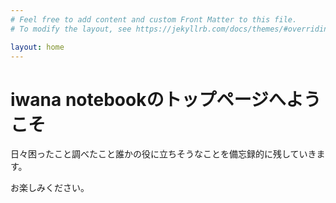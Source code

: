 ```yaml
---
# Feel free to add content and custom Front Matter to this file.
# To modify the layout, see https://jekyllrb.com/docs/themes/#overriding-theme-defaults

layout: home
---
```


# iwana notebookのトップページへようこそ

日々困ったこと調べたこと誰かの役に立ちそうなことを備忘録的に残していきます。

お楽しみください。
